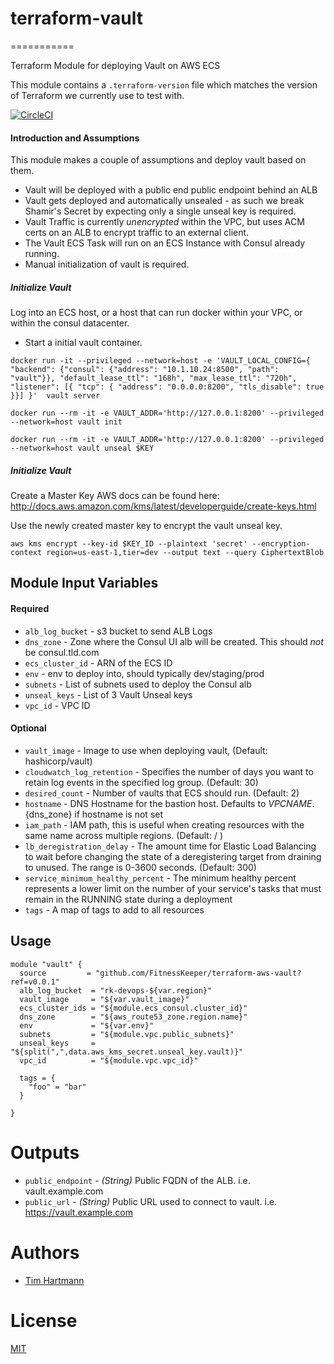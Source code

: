 # terraform-vault

===========

Terraform Module for deploying Vault on AWS ECS

This module contains a `.terraform-version` file which matches the version of Terraform we currently use to test with.

[![CircleCI](https://circleci.com/gh/FitnessKeeper/terraform-aws-vault.svg?style=svg)](https://circleci.com/gh/FitnessKeeper/terraform-aws-vault)


#### Introduction and Assumptions

This module makes a couple of assumptions and deploy vault based on them.

* Vault will be deployed with a public end public endpoint behind an ALB
* Vault gets deployed and automatically unsealed - as such we break Shamir's Secret by expecting only a single unseal key is required.  
* Vault Traffic is currently *unencrypted* within the VPC, but uses ACM certs on an ALB to encrypt traffic to an external client.
* The Vault ECS Task will run on an ECS Instance with Consul already running.
* Manual initialization of vault is required.  


##### Initialize Vault

Log into an ECS host, or a host that can run docker within your VPC, or within the consul datacenter.

* Start a initial vault container.

`docker run -it --privileged --network=host -e 'VAULT_LOCAL_CONFIG={ "backend": {"consul": {"address": "10.1.10.24:8500", "path": "vault"}}, "default_lease_ttl": "168h", "max_lease_ttl": "720h", "listener": [{ "tcp": { "address": "0.0.0.0:8200", "tls_disable": true }}] }'  vault server`


`docker run --rm -it -e VAULT_ADDR='http://127.0.0.1:8200' --privileged --network=host vault init`


`docker run --rm -it -e VAULT_ADDR='http://127.0.0.1:8200' --privileged --network=host vault unseal $KEY`

##### Initialize Vault


Create a Master Key AWS docs can be found here: http://docs.aws.amazon.com/kms/latest/developerguide/create-keys.html

Use the newly created master key to encrypt the vault unseal key.

`aws kms encrypt --key-id $KEY_ID --plaintext 'secret' --encryption-context region=us-east-1,tier=dev --output text --query CiphertextBlob`


Module Input Variables
----------------------
#### Required
- `alb_log_bucket` - s3 bucket to send ALB Logs
- `dns_zone` - Zone where the Consul UI alb will be created. This should *not* be consul.tld.com
- `ecs_cluster_id` - ARN of the ECS ID
- `env` - env to deploy into, should typically dev/staging/prod
- `subnets` - List of subnets used to deploy the Consul alb
- `unseal_keys` - List of 3 Vault Unseal keys
- `vpc_id`  - VPC ID

#### Optional

- `vault_image` - Image to use when deploying vault, (Default: hashicorp/vault)
- `cloudwatch_log_retention` - Specifies the number of days you want to retain log events in the specified log group. (Default: 30)
- `desired_count` - Number of vaults that ECS should run. (Default: 2)
- `hostname` - DNS Hostname for the bastion host. Defaults to ${VPC NAME}.${dns_zone} if hostname is not set
- `iam_path` - IAM path, this is useful when creating resources with the same name across multiple regions. (Default: / )
- `lb_deregistration_delay` - The amount time for Elastic Load Balancing to wait before changing the state of a deregistering target from draining to unused. The range is 0-3600 seconds. (Default: 300)
- `service_minimum_healthy_percent` - The minimum healthy percent represents a lower limit on the number of your service's tasks that must remain in the RUNNING state during a deployment
- `tags` - A map of tags to add to all resources

Usage
-----

```hcl
module "vault" {
  source         = "github.com/FitnessKeeper/terraform-aws-vault?ref=v0.0.1"
  alb_log_bucket  = "rk-devops-${var.region}"
  vault_image     = "${var.vault_image}"
  ecs_cluster_ids = "${module.ecs_consul.cluster_id}"
  dns_zone        = "${aws_route53_zone.region.name}"
  env             = "${var.env}"
  subnets         = "${module.vpc.public_subnets}"
  unseal_keys     = "${split(",",data.aws_kms_secret.unseal_key.vault)}"
  vpc_id          = "${module.vpc.vpc_id}"

  tags = {
    "foo" = "bar"
  }

}

```

Outputs
=======

- `public_endpoint` - _(String)_ Public FQDN of the ALB. i.e. vault.example.com
- `public_url` - _(String)_ Public URL used to connect to vault. i.e. https://vault.example.com

Authors
=======

* [Tim Hartmann](https://github.com/tfhartmann)

License
=======

[MIT](LICENSE)
